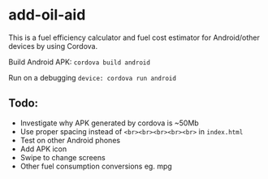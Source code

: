 # add-oil-aid
This is a fuel efficiency calculator and fuel cost estimator for Android/other devices by using Cordova.

Build Android APK: `cordova build android`

Run on a debugging `device: cordova run android`

## Todo:
 - Investigate why APK generated by cordova is ~50Mb
 - Use proper spacing instead of `<br><br><br><br><br>` in `index.html`
 - Test on other Android phones
 - Add APK icon
 - Swipe to change screens
 - Other fuel consumption conversions eg. mpg
